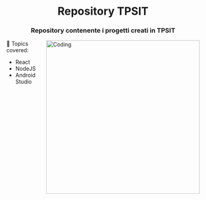 <h1 align="center">Repository TPSIT</h1>
<h3 align="center">Repository contenente i progetti creati in TPSIT</h3>
<img align="right" alt="Coding" width="400" src="https://cdn.dribbble.com/users/1162077/screenshots/3848914/programmer.gif">

🔭 Topics covered:
-   React
-   NodeJS
-   Android Studio
